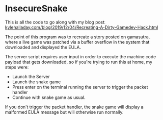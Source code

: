 # InsecureSnake

This is all the code to go along with my blog post: [kylehalladay.com/blog/2019/12/04/Recreating-A-Dirty-Gamedev-Hack.html](http://kylehalladay.com/blog/2019/12/04/Recreating-A-Dirty-Gamedev-Hack.html)

The point of this program was to recreate a story posted on gamasutra, where a live game was patched via a buffer overflow in the system that downloaded and displayed the EULA.

The server script requires user input in order to execute the machine code payload that gets downloaded, so if you're trying to run this at home, my steps were: 

* Launch the Server
* Launch the snake game
* Press enter on the terminal running the server to trigger the packet handler
* Continue with snake game as usual.

If you don't trigger the packet handler, the snake game will display a malformed EULA message but will otherwise run normally. 